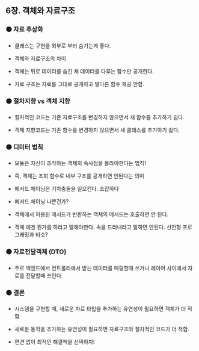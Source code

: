 ## 6장. 객체와 자료구조

### 🟠 자료 추상화

- 클래스는 구현을 외부로 부터 숨기는게 좋다.

- 객체와 자료구조의 차이

- 객체는 뒤로 데이터를 숨긴 채 데이터를 다루는 함수만 공개한다.

- 자료 구조는 자료를 그대로 공개하고 별다른 함수 제공 안함.

### 🟠 절차지향 vs 객체 지향

- 절차적인 코드는 기존 자료구조를 변경하지 않으면서 새 함수를 추가하기 쉽다.

- 객체 지향코드는 기존 함수를 변경하지 않으면서 새 클래스를 추가하기 쉽다.

### 🟠 디미터 법칙

- 모듈은 자신이 조작하는 객체의 속사정을 몰라야한다는 법칙!

- 즉, 객체는 조회 함수로 내부 구조를 공개하면 안된다는 의미

- 메서드 체이닝은 기차충돌을 일으킨다. 조잡하다

- 메서드 체이닝 나쁜건가?

- 객체에서 허용된 메서드가 반환하는 객체의 메서드는 호출하면 안 된다.

- 객체 에겐 뭔가를 하라고 말해야한다. 속을 드러내라고 말하면 안된다. 선언형 프로그래밍과 비슷?

### 🟠 자료전달객체 (DTO)

- 주로 백엔드에서 컨트롤러에서 받는 데이터를 매핑할때 쓰거나 레이어 사이에서 자료를 전달할때 쓰인다.

### 🟠 결론

- 시스템을 구현할 때, 새로운 자료 타입을 추가하는 유연성이 필요하면 객체가 더 적합

- 새로운 동작을 추가하는 유연성이 필요하면 자료구조와 절차적인 코드가 더 적합.

- 편견 없이 최적인 해결책을 선택하자!

